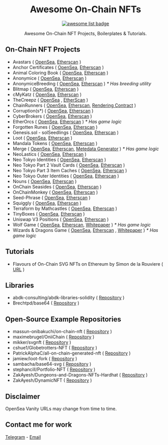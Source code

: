 <div align="center">
  <h1 align="center">Awesome On-Chain NFTs</h1>
  <p align="center">
    <a href="https://github.com/sindresorhus/awesome">
      <img alt="awesome list badge" src="https://cdn.rawgit.com/sindresorhus/awesome/d7305f38d29fed78fa85652e3a63e154dd8e8829/media/badge.svg">
    </a>
  </p>
  
  <p align="center">Awesome On-Chain NFT Projects, Boilerplates & Tutorials.</p>
  
</div>

## On-Chain NFT Projects

* Avastars ( [OpenSea](https://opensea.io/collection/avastar), [Etherscan](https://etherscan.io/address/0xf3e778f839934fc819cfa1040aabacecba01e049) )
* Anchor Certificates ( [OpenSea](https://opensea.io/collection/anchor-certificates), [Etherscan](https://etherscan.io/address/0x600a4446094c341693c415e6743567b9bfc8a4a8) )
* Animal Coloring Book ( [OpenSea](https://opensea.io/collection/animal-coloring-book), [Etherscan](https://etherscan.io/address/0x69c40e500b84660cb2ab09cb9614fa2387f95f64) )
* Anonymice ( [OpenSea](https://opensea.io/collection/anonymice), [Etherscan](https://etherscan.io/address/0xbad6186e92002e312078b5a1dafd5ddf63d3f731) )
* AnonymiceBreeding ( [OpenSea](https://opensea.io/collection/anonymicebreeding), [Etherscan](https://etherscan.io/address/0x15cc16bfe6fac624247490aa29b6d632be549f00) ) _* Has breeding utility_
* Blitmap ( [OpenSea](https://opensea.io/collection/blitmap), [Etherscan](https://etherscan.io/address/0x8d04a8c79ceb0889bdd12acdf3fa9d207ed3ff63) )
* cMyKatz ( [OpenSea](https://opensea.io/collection/cmykatz-nfts), [Etherscan](https://etherscan.io/address/0x1f2403da6a03f989d3588f61c9a6c6dbf94061b7) )
* TheCreepz ( [OpenSea](https://opensea.io/collection/thecreepz) , [EtherScan](https://etherscan.io/address/0xf18E9C8378C84999D07F4b0089bA1AD80e408600#code) )
* ChainRunners ( [OpenSea](https://opensea.io/collection/chain-runners-nft), [Etherscan](https://etherscan.io/address/0x97597002980134bea46250aa0510c9b90d87a587), [Rendering Contract](https://etherscan.io/address/0xfdac77881ff861ff76a83cc43a1be3c317c6a1cc) )
* Corruption(s*) ( [OpenSea](https://opensea.io/collection/corruption-s), [Etherscan](https://etherscan.io/address/0x5bdf397bb2912859dbd8011f320a222f79a28d2e) )
* CyberBrokers ( [OpenSea](https://opensea.io/collection/cyberbrokers), [Etherscan](https://etherscan.io/address/0x892848074ddea461a15f337250da3ce55580ca85) )
* EtherOrcs ( [OpenSea](https://opensea.io/collection/ether-orcs), [Etherscan](https://etherscan.io/address/0x3abedba3052845ce3f57818032bfa747cded3fca) ) _* Has game logic_
* Forgotten Runes ( [OpenSea](https://opensea.io/collection/forgottenruneswizardscult), [Etherscan](https://etherscan.io/address/0x521f9c7505005cfa19a8e5786a9c3c9c9f5e6f42) )
* Genesis.sol - solSeedlings ( [OpenSea](https://opensea.io/collection/genesis-sol-solseedlings), [Etherscan](https://etherscan.io/address/0x5d4683ba64ee6283bb7fdb8a91252f6aab32a110) )
* Loot ( [OpenSea](https://opensea.io/collection/lootproject), [Etherscan](https://etherscan.io/address/0xff9c1b15b16263c61d017ee9f65c50e4ae0113d7) )
* Mandala Tokens ( [OpenSea](https://opensea.io/collection/mandala-tokens), [Etherscan](https://etherscan.io/address/0xdaca87395f3b1bbc46f3fa187e996e03a5dcc985) )
* Merge ( [OpenSea](https://opensea.io/collection/m), [Etherscan](https://etherscan.io/address/0xc3f8a0f5841abff777d3eefa5047e8d413a1c9ab), [Metedata Generator](https://etherscan.io/address/0x4e1e18aaccdf9acfd2e8847654a3871dfd234f02) ) _* Has game logic_
* NeoLastics ( [OpenSea](https://opensea.io/collection/neolastics), [Etherscan](https://etherscan.io/address/0xb2d6fb1dc231f97f8cc89467b52f7c4f78484044) )
* Neo Tokyo Identities ( [OpenSea](https://opensea.io/collection/neo-tokyo-identities), [Etherscan](https://etherscan.io/address/0x86357a19e5537a8fba9a004e555713bc943a66c0) )
* Neo Tokyo Part 2 Vault Cards ( [OpenSea](https://opensea.io/collection/neo-tokyo-part-2-vault-cards), [Etherscan](https://etherscan.io/address/0xab0b0dd7e4eab0f9e31a539074a03f1c1be80879) )
* Neo Tokyo Part 3 Item Caches ( [OpenSea](https://opensea.io/collection/neo-tokyo-part-3-item-caches), [Etherscan](https://etherscan.io/address/0x0938e3f7ac6d7f674fed551c93f363109bda3af9) )
* Neo Tokyo Outer Identities ( [OpenSea](https://opensea.io/collection/neotokyo-outer-identities), [Etherscan](https://etherscan.io/address/0x698fbaaca64944376e2cdc4cad86eaa91362cf54) )
* Nouns ( [OpenSea](https://opensea.io/collection/nouns), [Etherscan](https://etherscan.io/address/0x9c8ff314c9bc7f6e59a9d9225fb22946427edc03) )
* OnChain Seasides ( [OpenSea](https://opensea.io/collection/onchain-seasides), [Etherscan](https://etherscan.io/address/0xccb6e4a1c42f4892cde27a8bc2e50bba0b43d224) )
* OnChainMonkey ( [OpenSea](https://opensea.io/collection/onchainmonkey), [Etherscan](https://etherscan.io/address/0x960b7a6bcd451c9968473f7bbfd9be826efd549a) )
* Seed-Phrase ( [OpenSea](https://opensea.io/collection/seed-phrase-by-seanelliott), [Etherscan](https://etherscan.io/address/0x3eaf1e92e396c4fc67fffc0a181d8f1915914f10) )
* Squiggly ( [OpenSea](https://opensea.io/collection/squiggly), [Etherscan](https://etherscan.io/address/0x36f379400de6c6bcdf4408b282f8b685c56adc60) )
* Terraform by Mathcastles ( [OpenSea](https://opensea.io/collection/terraforms), [Etherscan](https://etherscan.io/address/0x4e1f41613c9084fdb9e34e11fae9412427480e56) )
* TinyBoxes ( [OpenSea](https://opensea.io/collection/tinyboxes), [Etherscan](https://etherscan.io/address/0x46f9a4522666d2476a5f5cd51ea3e0b5800e7f98) )
* Uniswap V3 Positions ( [OpenSea](https://opensea.io/collection/uniswap-v3-positions), [Etherscan](https://etherscan.io/address/0xc36442b4a4522e871399cd717abdd847ab11fe88) )
* Wolf Game ( [OpenSea](https://opensea.io/collection/wolf-game-migrated), [Etherscan](https://etherscan.io/address/0x7f36182dee28c45de6072a34d29855bae76dbe2f), [Whitepaper](https://www.wolf.game/whitepaper-v2) ) _* Has game logic_
* Wizards & Dragons Game ( [OpenSea](https://opensea.io/collection/wizards-dragons-game-v2), [Etherscan](https://etherscan.io/address/0x999e88075692bcee3dbc07e7e64cd32f39a1d3ab) , [Whitepaper](https://medium.com/@wndgame/wizards-dragons-guard-the-tower-in-a-100-on-chain-strategy-game-a29597f5bfc9) ) _* Has game logic_

## Tutorials

* Flavours of On-Chain SVG NFTs on Ethereum by Simon de la Rouviere ( [URL](https://blog.simondlr.com/posts/flavours-of-on-chain-svg-nfts-on-ethereum) )

## Libraries

* abdk-consulting/abdk-libraries-solidity ( [Repository](https://github.com/abdk-consulting/abdk-libraries-solidity) )
* Brechtpd/base64 ( [Repository](https://github.com/Brechtpd/base64) )

## Open-Source Example Repositories

* massun-onibakuchi/on-chain-nft ( [Repository](https://github.com/massun-onibakuchi/on-chain-nft) )
* maximebrugel/OniiChain ( [Repository](https://github.com/maximebrugel/OniiChain) )
* mikker/svgnft ( [Repository](https://github.com/mikker/svgnft) )
* cshue1/Globetrotters-NFT ( [Repository](https://github.com/cshue1/globetrotters-nft) )
* PatrickAlphaC/all-on-chain-generated-nft ( [Repository](https://github.com/PatrickAlphaC/all-on-chain-generated-nft) )
* jamiew/loot-fork ( [Repository](https://github.com/jamiew/loot-fork) )
* sambacha/base64-svg ( [Repository](https://github.com/sambacha/base64-svg) )
* stephancill/Portfolio-NFT ( [Repository](https://github.com/stephancill/portfolio-nft) )
* ZakAyesh/Dungeons-and-Dragons-NFTs-Hardhat ( [Repository](https://github.com/ZakAyesh/dungeons-and-dragons-nfts-hardhat) )
* ZakAyesh/DynamicNFT ( [Repository](https://github.com/ZakAyesh/DynamicNFT) )

## Disclaimer

OpenSea Vanity URLs may change from time to time.

## Contact me for work

[Telegram](https://t.me/sesto_dev) - [Email](mailto:accretence@gmail.com)
